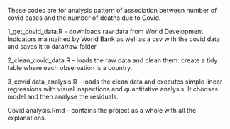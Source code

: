 These codes are for analysis pattern of association between number of covid cases and the number of deaths due to Covid.

1_get_covid_data.R - downloads raw data from World Development Indicators maintained by World Bank as well as a csv with the covid data and saves it to data/raw folder.

2_clean_covid_data.R - loads the raw data and clean them: create a tidy table where each observation is a country.

3_covid data_analysis.R - loads the clean data and executes simple linear regressions with visual inspections and quantitative analysis. It chooses model and then analyse the residuals.

Covid analysis.Rmd - contains the project as a whole with all the explanations.
